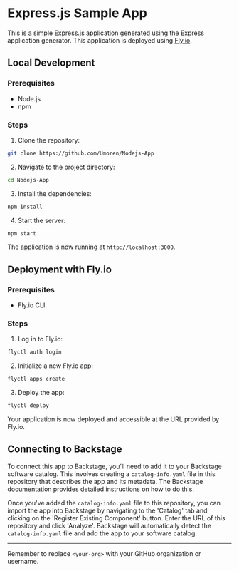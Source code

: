 # Express.js Sample App

This is a simple Express.js application generated using the Express application generator. This application is deployed using [Fly.io](https://fly.io/).

## Local Development

### Prerequisites

- Node.js
- npm

### Steps

1. Clone the repository:

```bash
git clone https://github.com/Umoren/Nodejs-App
```

2. Navigate to the project directory:

```bash
cd Nodejs-App
```

3. Install the dependencies:

```bash
npm install
```

4. Start the server:

```bash
npm start
```

The application is now running at `http://localhost:3000`.

## Deployment with Fly.io

### Prerequisites

- Fly.io CLI

### Steps

1. Log in to Fly.io:

```bash
flyctl auth login
```

2. Initialize a new Fly.io app:

```bash
flyctl apps create
```

3. Deploy the app:

```bash
flyctl deploy
```

Your application is now deployed and accessible at the URL provided by Fly.io.

## Connecting to Backstage

To connect this app to Backstage, you'll need to add it to your Backstage software catalog. This involves creating a `catalog-info.yaml` file in this repository that describes the app and its metadata. The Backstage documentation provides detailed instructions on how to do this.

Once you've added the `catalog-info.yaml` file to this repository, you can import the app into Backstage by navigating to the 'Catalog' tab and clicking on the 'Register Existing Component' button. Enter the URL of this repository and click 'Analyze'. Backstage will automatically detect the `catalog-info.yaml` file and add the app to your software catalog.

---

Remember to replace `<your-org>` with your GitHub organization or username.